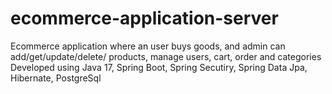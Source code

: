 # ecommerce-application-server
Ecommerce application where an user buys goods, and admin can add/get/update/delete/ products, manage users, cart, order and categories
Developed using Java 17, Spring Boot, Spring Secutiry, Spring Data Jpa, Hibernate, PostgreSql
